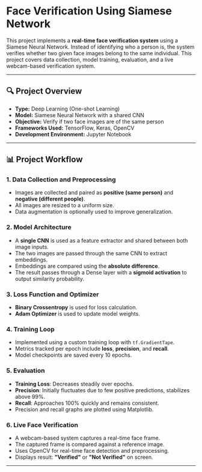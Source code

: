 # Face Verification Using Siamese Network

This project implements a **real-time face verification system** using a Siamese Neural Network. Instead of identifying who a person is, the system verifies whether two given face images belong to the same individual. This project covers data collection, model training, evaluation, and a live webcam-based verification system.

---

## 🔍 Project Overview
- **Type:** Deep Learning (One-shot Learning)
- **Model:** Siamese Neural Network with a shared CNN
- **Objective:** Verify if two face images are of the same person
- **Frameworks Used:** TensorFlow, Keras, OpenCV
- **Development Environment:** Jupyter Notebook

---

## 📊 Project Workflow

### 1. **Data Collection and Preprocessing**
- Images are collected and paired as **positive (same person)** and **negative (different people)**.
- All images are resized to a uniform size.
- Data augmentation is optionally used to improve generalization.

### 2. **Model Architecture**
- A **single CNN** is used as a feature extractor and shared between both image inputs.
- The two images are passed through the same CNN to extract embeddings.
- Embeddings are compared using the **absolute difference**.
- The result passes through a Dense layer with a **sigmoid activation** to output similarity probability.

### 3. **Loss Function and Optimizer**
- **Binary Crossentropy** is used for loss calculation.
- **Adam Optimizer** is used to update model weights.

### 4. **Training Loop**
- Implemented using a custom training loop with `tf.GradientTape`.
- Metrics tracked per epoch include **loss**, **precision**, and **recall**.
- Model checkpoints are saved every 10 epochs.

### 5. **Evaluation**
- **Training Loss**: Decreases steadily over epochs.
- **Precision**: Initially fluctuates due to few positive predictions, stabilizes above 99%.
- **Recall**: Approaches 100% quickly and remains consistent.
- Precision and recall graphs are plotted using Matplotlib.

### 6. **Live Face Verification**
- A webcam-based system captures a real-time face frame.
- The captured frame is compared against a reference image.
- Uses OpenCV for real-time face detection and preprocessing.
- Displays result: **"Verified"** or **"Not Verified"** on screen.

---
